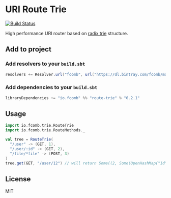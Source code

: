 # URI Route Trie

[![Build Status](https://travis-ci.org/fcomb/route-trie.svg?branch=develop)](https://travis-ci.org/fcomb/route-trie)

High performance URI router based on [radix trie](https://en.wikipedia.org/wiki/Radix_tree) structure.

## Add to project

### Add resolvers to your `build.sbt`

```scala
resolvers += Resolver.url("fcomb", url("https://dl.bintray.com/fcomb/maven"))(Resolver.ivyStylePatterns)
```

### Add dependencies to your `build.sbt`

```scala
libraryDependencies += "io.fcomb" %% "route-trie" % "0.2.1"
```

## Usage

```scala
import io.fcomb.trie.RouteTrie
import io.fcomb.trie.RouteMethods._

val tree = RouteTrie(
  "/user" -> (GET, 1),
  "/user/:id" -> (GET, 2),
  "/file/*file" -> (POST, 3)
)
tree.get(GET, "/user/12") // will return Some((2, Some(OpenHashMap("id" -> "12"))))
```

## License

MIT

